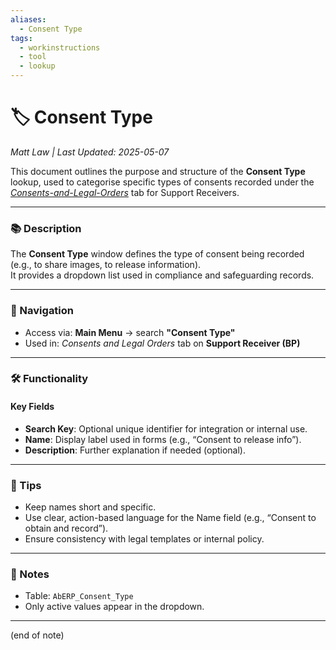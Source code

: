 ```yaml
---
aliases:
  - Consent Type
tags:
  - workinstructions
  - tool
  - lookup
---
```


# 🏷️ Consent Type

*Matt Law | Last Updated: 2025-05-07*

This document outlines the purpose and structure of the **Consent Type** lookup, used to categorise specific types of consents recorded under the *[Consents-and-Legal-Orders](Consents-and-Legal-Orders.md)* tab for Support Receivers.

---

### 📚 Description
The **Consent Type** window defines the type of consent being recorded (e.g., to share images, to release information).  
It provides a dropdown list used in compliance and safeguarding records.

---

### 🧭 Navigation
- Access via: **Main Menu** → search **"Consent Type"**
- Used in: *Consents and Legal Orders* tab on **Support Receiver (BP)**

---

### 🛠️ Functionality

#### Key Fields
- **Search Key**: Optional unique identifier for integration or internal use.
- **Name**: Display label used in forms (e.g., “Consent to release info”).
- **Description**: Further explanation if needed (optional).

---

### 🎯 Tips
- Keep names short and specific.
- Use clear, action-based language for the Name field (e.g., “Consent to obtain and record”).
- Ensure consistency with legal templates or internal policy.

---

### 📝 Notes
- Table: `AbERP_Consent_Type`
- Only active values appear in the dropdown.

---
(end of note)
